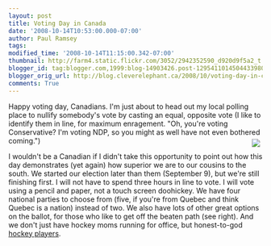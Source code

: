 ```yaml
---
layout: post
title: Voting Day in Canada
date: '2008-10-14T10:53:00.000-07:00'
author: Paul Ramsey
tags: 
modified_time: '2008-10-14T11:15:00.342-07:00'
thumbnail: http://farm4.static.flickr.com/3052/2942352590_d920d9f5a2_t.jpg
blogger_id: tag:blogger.com,1999:blog-14903426.post-1295411014504433980
blogger_orig_url: http://blog.cleverelephant.ca/2008/10/voting-day-in-canada.html
comments: True
---
```


Happy voting day, Canadians. I'm just about to head out my local polling place to nullify somebody's vote by casting an equal, opposite vote (I like to identify them in line, for maximum enragement. "Oh, you're voting Conservative? I'm voting NDP, so you might as well have not even bothered coming.")<img src="http://farm4.static.flickr.com/3052/2942352590_d920d9f5a2_m.jpg" style="float:right; padding:5px;" />

I wouldn't be a Canadian if I didn't take this opportunity to point out how this day demonstrates (yet again) how superior we are to our cousins to the south. We started our election later than them (September 9), but we're still finishing first. I will not have to spend three hours in line to vote. I will vote using a pencil and paper, not a touch screen doohickey. We have four national parties to choose from (five, if you're from Quebec and think Quebec is a nation) instead of two. We also have lots of other great options on the ballot, for those who like to get off the beaten path (see right). And we don't just have hockey moms running for office, but honest-to-god [hockey players](http://kendryden.liberal.ca/).


